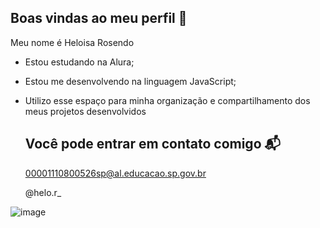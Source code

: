 ## Boas vindas ao meu perfil 💖

Meu nome é Heloisa Rosendo 

- Estou estudando na Alura;
- Estou me desenvolvendo na linguagem JavaScript;
- Utilizo esse espaço para minha organização e compartilhamento dos meus projetos desenvolvidos

  ## Você pode entrar em contato comigo 📬

  00001110800526sp@al.educacao.sp.gov.br
  
  @helo.r_ 

![image](https://github.com/user-attachments/assets/de9e627c-083d-4a2b-9090-76023f3be30f)


